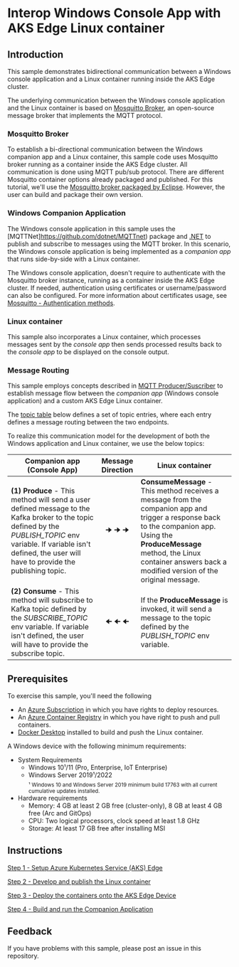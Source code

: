 # Interop Windows Console App with AKS Edge Linux container

## Introduction
This sample demonstrates bidirectional communication between a Windows console application and a Linux container running inside the AKS Edge cluster. 

The underlying communication between the Windows console application and the Linux container is based on [Mosquitto Broker](https://mosquitto.org/), an open-source message broker that implements the MQTT protocol. 

### Mosquitto Broker
To establish a bi-directional communication between the Windows companion app and a Linux container, this sample code uses Mosquitto broker running as a container inside the AKS Edge cluster. All communication is done using MQTT pub/sub protocol. There are different Mosquitto container options already packaged and published. For this tutorial, we'll use the [Mosquitto broker packaged by Eclipse](https://hub.docker.com/_/eclipse-mosquitto). However, the user can build and package their own version.

### Windows Companion Application
The Windows console application in this sample uses the [MQTTNet]https://github.com/dotnet/MQTTnet) package and [.NET](https://docs.microsoft.com/en-us/dotnet/core/whats-new/dotnet-6) to publish and subscribe to messages using the MQTT broker. In this scenario, the Windows console application is being implemented as a *companion app* that runs side-by-side with a Linux container. 

The Windows console application, doesn't require to authenticate with the Mosquitto broker instance, running as a container inside the AKS Edge cluster. If needed, authentication using certificates or username/password can also be configured. For more information about certificates usage, see [Mosquitto - Authentication methods](https://mosquitto.org/documentation/authentication-methods/). 

### Linux container 
This sample also incorporates a Linux container, which processes messages sent by the *console app* then sends processed results back to the *console app* to be displayed on the console output.

### Message Routing
This sample employs concepts described in [MQTT Producer/Suscriber](https://mqtt.org/) to establish message flow between the *companion app* (Windows console application) and a custom AKS Edge Linux container. 

The [topic table](https://kafka.apache.org/documentation/#topicconfigs) below defines a set of topic entries, where each entry defines a message routing between the two endpoints. 

To realize this communication model for the development of both the Windows application and Linux container, we use the below topics:  

<center>

| Companion app (Console App) | Message Direction | Linux container |
|-------------------|:-----------:|-------------|
| **(1) Produce** - This method will send a user defined message to the Kafka broker to the topic defined by the *PUBLISH_TOPIC* env variable. If variable isn't defined, the user will have to provide the publishing topic. | 🠊 🠊 🠊 | **ConsumeMessage** - This method receives a message from the companion app and trigger a response back to the companion app. Using the **ProduceMessage** method, the Linux container answers back a modified version of the original message. | 
| **(2) Consume** - This method will subscribe to Kafka topic defined by the *SUBSCRIBE_TOPIC* env variable. If variable isn't defined, the user will have to provide the subscribe topic. | 🠈 🠈 🠈 | If the **ProduceMessage** is invoked, it will send a message to the topic defined by the *PUBLISH_TOPIC* env variable. | 

</center>

## Prerequisites
To exercise this sample, you'll need the following
* An [Azure Subscription](https://azure.microsoft.com/free/) in which you have rights to deploy resources. 
* An [Azure Container Registry](https://docs.microsoft.com/en-us/azure/container-registry/container-registry-get-started-portal?tabs=azure-cli) in which you have right to push and pull containers.
* [Docker Desktop](https://www.docker.com/products/docker-desktop/) installed to build and push the Linux container.

A Windows device with the following minimum requirements:
* System Requirements
   * Windows 10¹/11 (Pro, Enterprise, IoT Enterprise)
   * Windows Server 2019¹/2022  
   <sub>¹ Windows 10 and Windows Server 2019 minimum build 17763 with all current cumulative updates installed.</sub>
* Hardware requirements
  * Memory: 4 GB at least 2 GB free (cluster-only), 8 GB at least 4 GB free (Arc and GitOps)
  * CPU: Two logical processors, clock speed at least 1.8 GHz
  * Storage: At least 17 GB free after installing MSI

## Instructions
[Step 1 - Setup Azure Kubernetes Service (AKS) Edge](https://aka.ms/aks-edge/quickstart)

[Step 2 - Develop and publish the Linux container](./Documentation/Develop%20and%20publish%20the%20Linux%20container.MD)

[Step 3 - Deploy the containers onto the AKS Edge Device](./Documentation/DeployContainersOnAKSEdgeDevice.md)

[Step 4 - Build and run the Companion Application](./Documentation/Run%20the%20Console%20Application.MD)

## Feedback
If you have problems with this sample, please post an issue in this repository.